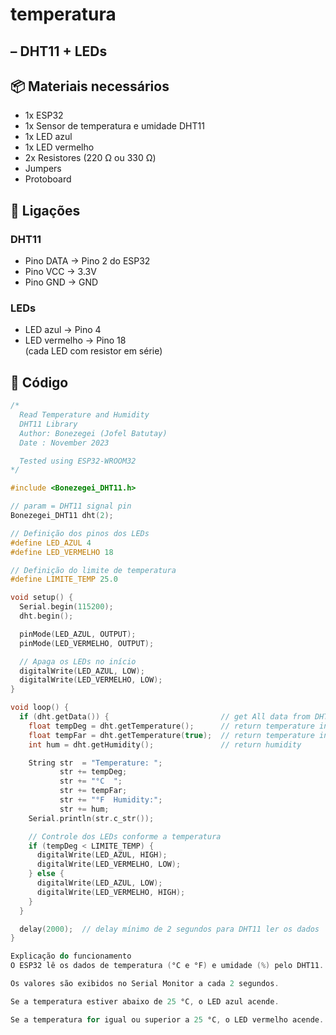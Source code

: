 # temperatura

## – DHT11 + LEDs

## 📦 Materiais necessários
- 1x ESP32
- 1x Sensor de temperatura e umidade DHT11
- 1x LED azul
- 1x LED vermelho
- 2x Resistores (220 Ω ou 330 Ω)
- Jumpers
- Protoboard

## 🔌 Ligações
### DHT11
- Pino DATA → Pino 2 do ESP32
- Pino VCC → 3.3V
- Pino GND → GND

### LEDs
- LED azul → Pino 4
- LED vermelho → Pino 18  
  (cada LED com resistor em série)

## 📜 Código
```cpp
/*
  Read Temperature and Humidity
  DHT11 Library
  Author: Bonezegei (Jofel Batutay)
  Date : November 2023

  Tested using ESP32-WROOM32
*/

#include <Bonezegei_DHT11.h>

// param = DHT11 signal pin
Bonezegei_DHT11 dht(2);

// Definição dos pinos dos LEDs
#define LED_AZUL 4
#define LED_VERMELHO 18

// Definição do limite de temperatura
#define LIMITE_TEMP 25.0

void setup() {
  Serial.begin(115200);
  dht.begin();

  pinMode(LED_AZUL, OUTPUT);
  pinMode(LED_VERMELHO, OUTPUT);

  // Apaga os LEDs no início
  digitalWrite(LED_AZUL, LOW);
  digitalWrite(LED_VERMELHO, LOW);
}

void loop() {
  if (dht.getData()) {                         // get All data from DHT11
    float tempDeg = dht.getTemperature();      // return temperature in celsius
    float tempFar = dht.getTemperature(true);  // return temperature in fahrenheit
    int hum = dht.getHumidity();               // return humidity

    String str  = "Temperature: ";
           str += tempDeg;
           str += "°C  ";
           str += tempFar;
           str += "°F  Humidity:";
           str += hum;
    Serial.println(str.c_str());

    // Controle dos LEDs conforme a temperatura
    if (tempDeg < LIMITE_TEMP) {
      digitalWrite(LED_AZUL, HIGH);
      digitalWrite(LED_VERMELHO, LOW);
    } else {
      digitalWrite(LED_AZUL, LOW);
      digitalWrite(LED_VERMELHO, HIGH);
    }
  }

  delay(2000);  // delay mínimo de 2 segundos para DHT11 ler os dados
}

Explicação do funcionamento
O ESP32 lê os dados de temperatura (°C e °F) e umidade (%) pelo DHT11.

Os valores são exibidos no Serial Monitor a cada 2 segundos.

Se a temperatura estiver abaixo de 25 °C, o LED azul acende.

Se a temperatura for igual ou superior a 25 °C, o LED vermelho acende.
